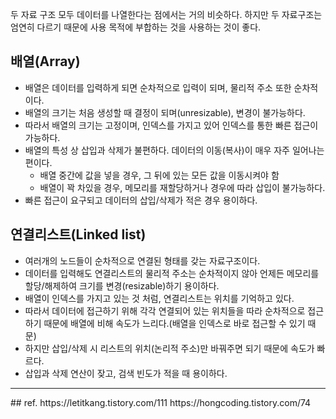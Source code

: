 두 자료 구조 모두 데이터를 나열한다는 점에서는 거의 비슷하다.
하지만 두 자료구조는 엄연히 다르기 때문에 사용 목적에 부합하는 것을 사용하는 것이 좋다.

## 배열(Array)
- 배열은 데이터를 입력하게 되면 순차적으로 입력이 되며, 물리적 주소 또한 순차적이다.
- 배열의 크기는 처음 생성할 때 결정이 되며(unresizable), 변경이 불가능하다.
- 따라서 배열의 크기는 고정이며, 인덱스를 가지고 있어 인덱스를 통한 빠른 접근이 가능하다.
- 배열의 특성 상 삽입과 삭제가 불편하다. 데이터의 이동(복사)이 매우 자주 일어나는 편이다.
	- 배열 중간에 값을 넣을 경우, 그 뒤에 있는 모든 값을 이동시켜야 함
	- 배열이 꽉 차있을 경우, 메모리를 재할당하거나 경우에 따라 삽입이 불가능하다.
- 빠른 접근이 요구되고 데이터의 삽입/삭제가 적은 경우 용이하다.

## 연결리스트(Linked list)
- 여러개의 노드들이 순차적으로 연결된 형태를 갖는 자료구조이다.
- 데이터를 입력해도 연결리스트의 물리적 주소는 순차적이지 않아 언제든 메모리를 할당/해제하여 크기를 변경(resizable)하기 용이하다.
- 배열이 인덱스를 가지고 있는 것 처럼, 연결리스트는 위치를 기억하고 있다.
- 따라서 데이터에 접근하기 위해 각각 연결되어 있는 위치들을 따라 순차적으로 접근하기 때문에 배열에 비해 속도가 느리다.(배열을 인덱스로 바로 접근할 수 있기 때문)
- 하지만 삽입/삭제 시 리스트의 위치(논리적 주소)만 바꿔주면 되기 때문에 속도가 빠르다.
- 삽입과 삭제 연산이 잦고, 검색 빈도가 적을 때 용이하다.

<hr>
## ref.
https://letitkang.tistory.com/111
https://hongcoding.tistory.com/74